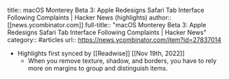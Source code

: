title:: macOS Monterey Beta 3: Apple Redesigns Safari Tab Interface Following Complaints | Hacker News (highlights)
author:: [[news.ycombinator.com]]
full-title:: "macOS Monterey Beta 3: Apple Redesigns Safari Tab Interface Following Complaints | Hacker News"
category:: #articles
url:: https://news.ycombinator.com/item?id=27837014

- Highlights first synced by [[Readwise]] [[Nov 19th, 2022]]
	- When you remove texture, shadow, and borders, you have to rely more on margins to group and distinguish items.